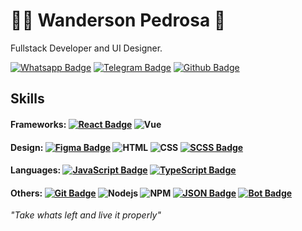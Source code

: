 # :man_technologist: Wanderson Pedrosa 👋

Fullstack Developer and UI Designer. 

[![Whatsapp Badge](https://img.shields.io/badge/-Whatsapp-4CA143?style=flat-square&labelColor=4CA143&logo=whatsapp&logoColor=white&link=https://api.whatsapp.com/send?phone=5581988971394&text=Oi)](https://api.whatsapp.com/send?phone=5574991240418&text=Hey!)
[![Telegram Badge](https://img.shields.io/badge/Telegram-2CA5E0?style=flat-square&labelColor=2CA5E0&logo=telegram&logoColor=white)](https://t.me/codewithsilva)
[![Github Badge](https://img.shields.io/badge/-Github-000?style=flat-square&logo=Github&logoColor=white&link=https://github.com/codewithsilva)](https://github.com/codewithsilva)


## Skills

#### **Frameworks**: [![React Badge](https://img.shields.io/badge/-React-blue?style=flat-square&logo=react&logoColor=white)](https://reactjs.org/) ![Vue](https://img.shields.io/badge/-Vue-00b47d?style=flat-square&logo=vue.js&logoColor=white)

#### **Design**: [![Figma Badge](https://img.shields.io/badge/-Figma-purple?style=flat-square&logo=figma&logoColor=white)](https://www.figma.com/) ![HTML](https://img.shields.io/badge/-HTML-E34F26?style=flat-square&logo=html5&logoColor=white) ![CSS](https://img.shields.io/badge/-CSS-549FDE?style=flat-square&logo=css3&logoColor=white) [![SCSS Badge](https://img.shields.io/badge/-SCSS-CD6799?style=flat-square&logo=sass&logoColor=white)](https://sass-lang.com/)


#### **Languages**: [![JavaScript Badge](https://img.shields.io/badge/-JavaScript-F7DF1E?style=flat-square&logo=javascript&logoColor=black)](https://developer.mozilla.org/en-US/docs/Web/JavaScript) [![TypeScript Badge](https://img.shields.io/badge/-TypeScript-3178C6?style=flat-square&logo=typescript&logoColor=white)](https://www.typescriptlang.org/)

#### **Others**: [![Git Badge](https://img.shields.io/badge/-Git-F05032?style=flat-square&logo=git&logoColor=white)](https://git-scm.com/) ![Nodejs](https://img.shields.io/badge/-Node.js-43853d?style=flat-square&logo=Node.js&logoColor=white) ![NPM](https://img.shields.io/badge/NPM-%23000000.svg?style=flat-square&logo=npm&logoColor=white) [![JSON Badge](https://img.shields.io/badge/-JSON-000000?style=flat-square&logo=json&logoColor=white)](https://www.json.org/) [![Bot Badge](https://img.shields.io/badge/-Bot-0088cc?style=flat-square&logo=telegram&logoColor=white)](https://telegram.org/)

  *"Take whats left and live it properly"* 
</div>
